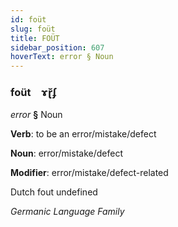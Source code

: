 ```yaml
---
id: foüt
slug: foüt
title: FOÜT
sidebar_position: 607
hoverText: error § Noun
---
```


### foüt&emsp;<span kind="abugida">ɤɽ̆ʄ</span>

*error* **§** Noun

**Verb**: to be an error/mistake/defect

**Noun**: error/mistake/defect

**Modifier**: error/mistake/defect-related

Dutch fout undefined

*Germanic Language Family*